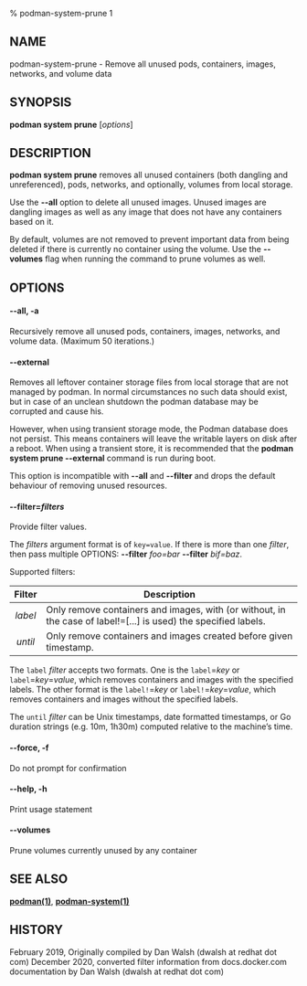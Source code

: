 % podman-system-prune 1

## NAME

podman\-system\-prune - Remove all unused pods, containers, images, networks, and volume data

## SYNOPSIS

**podman system prune** [*options*]

## DESCRIPTION

**podman system prune** removes all unused containers (both dangling and unreferenced), pods, networks, and optionally, volumes from local storage.

Use the **--all** option to delete all unused images. Unused images are dangling images as well as any image that does not have any containers based on it.

By default, volumes are not removed to prevent important data from being deleted if there is currently no container using the volume. Use the **--volumes** flag when running the command to prune volumes as well.

## OPTIONS

#### **--all**, **-a**

Recursively remove all unused pods, containers, images, networks, and volume data. (Maximum 50 iterations.)

#### **--external**

Removes all leftover container storage files from local storage that are not managed by podman. In normal circumstances no such data should exist, but in case of an unclean shutdown the podman database may be corrupted and cause his.

However, when using transient storage mode, the Podman database does not persist. This means containers will leave the writable layers on disk after a reboot. When using a transient store, it is recommended that the **podman system prune --external** command is run during boot.

This option is incompatible with **--all** and **--filter** and drops the default behaviour of removing unused resources.

#### **--filter**=_filters_

Provide filter values.

The _filters_ argument format is of `key=value`. If there is more than one _filter_, then pass multiple OPTIONS: **--filter** _foo=bar_ **--filter** _bif=baz_.

Supported filters:

| Filter  | Description                                                                                                     |
| :-----: | --------------------------------------------------------------------------------------------------------------- |
| _label_ | Only remove containers and images, with (or without, in the case of label!=[...] is used) the specified labels. |
| _until_ | Only remove containers and images created before given timestamp.                                               |

The `label` _filter_ accepts two formats. One is the `label`=_key_ or `label`=_key_=_value_, which removes containers and images with the specified labels. The other format is the `label!`=_key_ or `label!`=_key_=_value_, which removes containers and images without the specified labels.

The `until` _filter_ can be Unix timestamps, date formatted timestamps, or Go duration strings (e.g. 10m, 1h30m) computed relative to the machine’s time.

#### **--force**, **-f**

Do not prompt for confirmation

#### **--help**, **-h**

Print usage statement

#### **--volumes**

Prune volumes currently unused by any container

## SEE ALSO

**[podman(1)](podman.1.md)**, **[podman-system(1)](podman-system.1.md)**

## HISTORY

February 2019, Originally compiled by Dan Walsh (dwalsh at redhat dot com)
December 2020, converted filter information from docs.docker.com documentation by Dan Walsh (dwalsh at redhat dot com)
